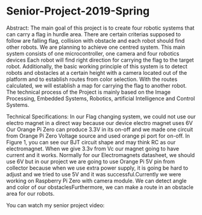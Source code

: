 # Senior-Project-2019-Spring
Abstract:
The main goal of this project is to create four robotic systems that can carry a flag in hurdle
area. There are certain criterias supposed to follow are falling flag, collision with obstacle and each
robot should find other robots. We are planning to achieve one centred system. This main system
consists of one microcontroller, one camera and four robotics devices Each robot will find right
direction for carrying the flag to the target robot. Additionally, the basic working principle of this
system is to detect robots and obstacles at a certain height with a camera located out of the platform
and to establish routes from color selection. With the routes calculated, we will establish a map for
carrying the flag to another robot. The technical process of the Project is mainly based on the
Image Processing, Embedded Systems, Robotics, artificial Intelligence and Control Systems.


Technical Specifications:
In our Flag changing system, we could not use our electro magnet in a direct way because
our device electro magnet uses 6V Our Orange Pi Zero can produce 3.3V in its on-off and we
made one circuit from Orange Pi Zero Voltage source and used orange pi port for on-off. In Figure
1, you can see our BJT circuit shape and may think RC as our electromagnet. When we give 3.3v
from Vc our magnet going to have current and it works. Normally for our Electromagnets
datasheet, we should use 6V but in our project we are going to use Orange Pi 5V pin from collector
because when we use extra power supply, it is going be hard to adjust and we tried to use 5V and
it was successful.Currently we were working on Raspberry Pi Zero with camera module. We can detect
angle and color of our obstaclesFurthermore, we can make a route in an obstacle area for our robots.

You can watch my senior project video:
